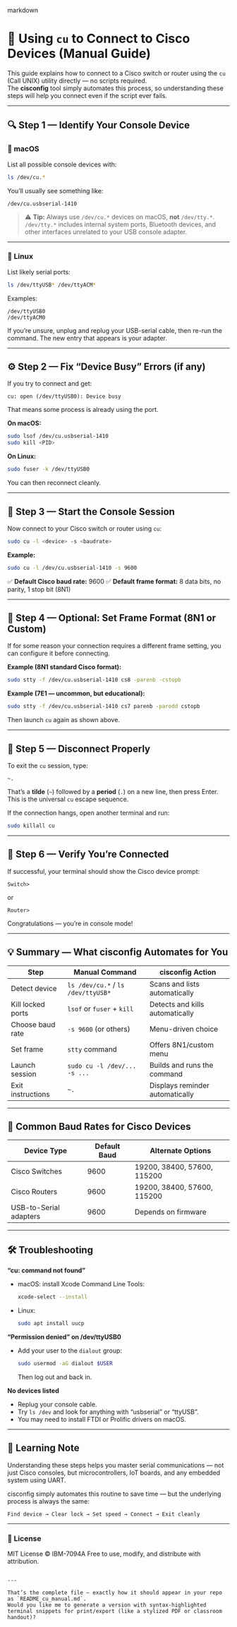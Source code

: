 markdown
# 🧠 Using `cu` to Connect to Cisco Devices (Manual Guide)

This guide explains how to connect to a Cisco switch or router using the `cu` (Call UNIX) utility directly — no scripts required.  
The **cisconfig** tool simply automates this process, so understanding these steps will help you connect even if the script ever fails.

---

## 🔍 Step 1 — Identify Your Console Device

### 🧩 macOS
List all possible console devices with:
```bash
ls /dev/cu.*
````

You’ll usually see something like:

```
/dev/cu.usbserial-1410
```

> ⚠️ **Tip:**
> Always use `/dev/cu.*` devices on macOS, **not** `/dev/tty.*`.
> `/dev/tty.*` includes internal system ports, Bluetooth devices, and other interfaces unrelated to your USB console adapter.

---

### 🐧 Linux

List likely serial ports:

```bash
ls /dev/ttyUSB* /dev/ttyACM*
```

Examples:

```
/dev/ttyUSB0
/dev/ttyACM0
```

If you’re unsure, unplug and replug your USB-serial cable, then re-run the command.
The new entry that appears is your adapter.

---

## ⚙️ Step 2 — Fix “Device Busy” Errors (if any)

If you try to connect and get:

```
cu: open (/dev/ttyUSB0): Device busy
```

That means some process is already using the port.

**On macOS:**

```bash
sudo lsof /dev/cu.usbserial-1410
sudo kill <PID>
```

**On Linux:**

```bash
sudo fuser -k /dev/ttyUSB0
```

You can then reconnect cleanly.

---

## 🚀 Step 3 — Start the Console Session

Now connect to your Cisco switch or router using `cu`:

```bash
sudo cu -l <device> -s <baudrate>
```

**Example:**

```bash
sudo cu -l /dev/cu.usbserial-1410 -s 9600
```

✅ **Default Cisco baud rate:** 9600
✅ **Default frame format:** 8 data bits, no parity, 1 stop bit (8N1)

---

## 🧩 Step 4 — Optional: Set Frame Format (8N1 or Custom)

If for some reason your connection requires a different frame setting, you can configure it before connecting.

**Example (8N1 standard Cisco format):**

```bash
sudo stty -f /dev/cu.usbserial-1410 cs8 -parenb -cstopb
```

**Example (7E1 — uncommon, but educational):**

```bash
sudo stty -f /dev/cu.usbserial-1410 cs7 parenb -parodd cstopb
```

Then launch `cu` again as shown above.

---

## 🧵 Step 5 — Disconnect Properly

To exit the `cu` session, type:

```
~.
```

That’s a **tilde** (`~`) followed by a **period** (`.`) on a new line, then press Enter.
This is the universal `cu` escape sequence.

If the connection hangs, open another terminal and run:

```bash
sudo killall cu
```

---

## 🧰 Step 6 — Verify You’re Connected

If successful, your terminal should show the Cisco device prompt:

```
Switch>
```

or

```
Router>
```

Congratulations — you’re in console mode!

---

## 💡 Summary — What cisconfig Automates for You

| Step              | Manual Command                     | cisconfig Action                |
| ----------------- | ---------------------------------- | ------------------------------- |
| Detect device     | `ls /dev/cu.*` / `ls /dev/ttyUSB*` | Scans and lists automatically   |
| Kill locked ports | `lsof` or `fuser` + `kill`         | Detects and kills automatically |
| Choose baud rate  | `-s 9600` (or others)              | Menu-driven choice              |
| Set frame         | `stty` command                     | Offers 8N1/custom menu          |
| Launch session    | `sudo cu -l /dev/... -s ...`       | Builds and runs the command     |
| Exit instructions | `~.`                               | Displays reminder automatically |

---

## 🧭 Common Baud Rates for Cisco Devices

| Device Type            | Default Baud | Alternate Options           |
| ---------------------- | ------------ | --------------------------- |
| Cisco Switches         | 9600         | 19200, 38400, 57600, 115200 |
| Cisco Routers          | 9600         | 19200, 38400, 57600, 115200 |
| USB-to-Serial adapters | 9600         | Depends on firmware         |

---

## 🛠 Troubleshooting

**“cu: command not found”**

* macOS: install Xcode Command Line Tools:

  ```bash
  xcode-select --install
  ```
* Linux:

  ```bash
  sudo apt install uucp
  ```

**“Permission denied” on /dev/ttyUSB0**

* Add your user to the `dialout` group:

  ```bash
  sudo usermod -aG dialout $USER
  ```

  Then log out and back in.

**No devices listed**

* Replug your console cable.
* Try `ls /dev` and look for anything with “usbserial” or “ttyUSB”.
* You may need to install FTDI or Prolific drivers on macOS.

---

## 🧠 Learning Note

Understanding these steps helps you master serial communications — not just Cisco consoles, but microcontrollers, IoT boards, and any embedded system using UART.

cisconfig simply automates this routine to save time — but the underlying process is always the same:

```
Find device → Clear lock → Set speed → Connect → Exit cleanly
```

---

### 🧩 License

MIT License © IBM-7094A
Free to use, modify, and distribute with attribution.

```

---

That’s the complete file — exactly how it should appear in your repo as `README_cu_manual.md`.  
Would you like me to generate a version with syntax-highlighted terminal snippets for print/export (like a stylized PDF or classroom handout)?
```
